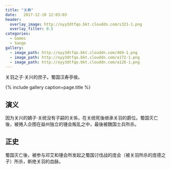 ```yaml
---
title: "关彝"
date:   2017-12-10 12:03:03
header:
  overlay_image: http://oyy3dtfqo.bkt.clouddn.com/s321-1.png
  overlay_filter: 0.5
categories:
  - Games
  - Sango
gallery:
  - image_path: http://oyy3dtfqo.bkt.clouddn.com/469-1.png
  - image_path: http://oyy3dtfqo.bkt.clouddn.com/a172-1.png
  - image_path: http://oyy3dtfqo.bkt.clouddn.com/a126-1.png
---
```


关羽之子·关兴的庶子。蜀国汉寿亭侯。

{% include gallery caption=page.title %}

## 演义

因为关兴的嫡子·关统没有子嗣的关係，在关统死後继承关羽的爵位。蜀国灭亡後，被捲入企图在益州独立的锺会叛乱之中，最後被魏国士兵所杀。

## 正史

蜀国灭亡後，被参与邓艾和锺会所发起之蜀国讨伐战的庞会（被关羽所杀的庞德之子）所杀，断绝关羽的血脉。